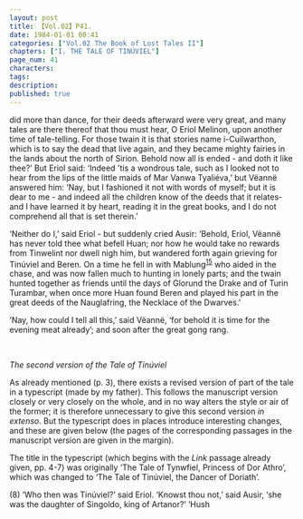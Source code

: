 ```yaml
---
layout: post
title: 【Vol.02】P41.
date: 1984-01-01 00:41
categories: ["Vol.02 The Book of Lost Tales II"]
chapters: ["I. THE TALE OF TINÚVIEL"]
page_num: 41
characters: 
tags: 
description: 
published: true
---
```


<p style="text-indent: 0;">
did more than dance, for their deeds afterward were very great, and many tales are there thereof that thou must hear, O Eriol Melinon, upon another time of tale-telling. For those twain it is that stories name i-Cuilwarthon, which is to say the dead that live again, and they became mighty fairies in the lands about the north of Sirion. Behold now all is ended - and doth it like thee?’ But Eriol said: ‘Indeed 'tis a wondrous tale, such as I looked not to hear from the lips of the little maids of Mar Vanwa Tyaliéva,’ but Vëannë answered him: ‘Nay, but I fashioned it not with words of myself; but it is dear to me - and indeed all the children know of the deeds that it relates- and I have learned it by heart, reading it in the great books, and I do not comprehend all that is set therein.’
</p>

‘Neither do I,’ said Eriol - but suddenly cried Ausir: ‘Behold, Eriol, Vëannë has never told thee what befell Huan; nor how he would take no rewards from Tinwelint nor dwell nigh him, but wandered forth again grieving for Tinúviel and Beren. On a time he fell in with Mablung<SUP>[15]({{site.baseurl}}/vol02-p50)</SUP> who aided in the chase, and was now fallen much to hunting in lonely parts; and the twain hunted together as friends until the days of Glorund the Drake and of Turin Turambar, when once more Huan found Beren and played his part in the great deeds of the Nauglafring, the Necklace of the Dwarves.’

‘Nay, how could I tell all this,’ said Vëannë, ‘for behold it is time for the evening meat already’; and soon after the great gong rang.

<BR>

<I>The second version of the Tale of Tinúviel</I>

As already mentioned (p. 3), there exists a revised version of part of the tale in a typescript (made by my father). This follows the manuscript version closely or very closely on the whole, and in no way alters the style or air of the former; it is therefore unnecessary to give this second version <I>in extenso</I>. But the typescript does in places introduce interesting changes, and these are given below (the pages of the corresponding passages in the manuscript version are given in the margin).

The title in the typescript (which begins with the <I>Link</I> passage already given, pp. 4-7) was originally ‘The Tale of Tynwfiel, Princess of Dor Athro’, which was changed to ‘The Tale of Tinúviel, the Dancer of Doriath’.

(8) ‘Who then was Tinúviel?’ said Eriol. ‘Knowst thou not,’ said Ausir, ‘she was the daughter of Singoldo, king of Artanor?’ ‘Hush

